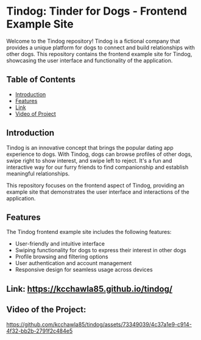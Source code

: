 # Tindog: Tinder for Dogs - Frontend Example Site

Welcome to the Tindog repository! Tindog is a fictional company that provides a unique platform for dogs to connect and build relationships with other dogs. This repository contains the frontend example site for Tindog, showcasing the user interface and functionality of the application.

## Table of Contents

- [Introduction](#introduction)
- [Features](#features)
- [Link](#link)
- [Video of Project](#video)


## Introduction

Tindog is an innovative concept that brings the popular dating app experience to dogs. With Tindog, dogs can browse profiles of other dogs, swipe right to show interest, and swipe left to reject. It's a fun and interactive way for our furry friends to find companionship and establish meaningful relationships.

This repository focuses on the frontend aspect of Tindog, providing an example site that demonstrates the user interface and interactions of the application.

## Features

The Tindog frontend example site includes the following features:

- User-friendly and intuitive interface
- Swiping functionality for dogs to express their interest in other dogs
- Profile browsing and filtering options
- User authentication and account management
- Responsive design for seamless usage across devices

## Link: https://kcchawla85.github.io/tindog/

## Video of the Project:



https://github.com/kcchawla85/tindog/assets/73349039/4c37a1e9-c914-4f32-bb2b-2791f2c484e5

